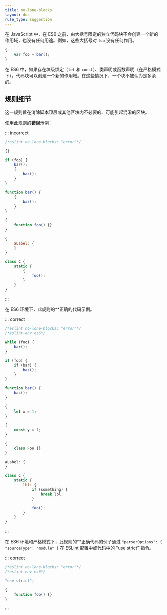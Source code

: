 ```yaml
---
title: no-lone-blocks
layout: doc
rule_type: suggestion
---
```


在 JavaScript 中，在 ES6 之前，由大括号限定的独立代码块不会创建一个新的作用域，也没有任何用途。例如，这些大括号对 `foo` 没有任何作用。

```js
{
    var foo = bar();
}
```

在 ES6 中，如果存在块级绑定（`let` 和 `const`）、类声明或函数声明（在严格模式下），代码块可以创建一个新的作用域。在这些情况下，一个块不被认为是多余的。

## 规则细节

这一规则旨在消除脚本顶层或其他区块内不必要的、可能引起混淆的区块。

使用此规则的**错误**示例：

::: incorrect

```js
/*eslint no-lone-blocks: "error"*/

{}

if (foo) {
    bar();
    {
        baz();
    }
}

function bar() {
    {
        baz();
    }
}

{
    function foo() {}
}

{
    aLabel: {
    }
}

class C {
    static {
        {
            foo();
        }
    }
}
```

:::

在 ES6 环境下，此规则的**正确的代码示例。

::: correct

```js
/*eslint no-lone-blocks: "error"*/
/*eslint-env es6*/

while (foo) {
    bar();
}

if (foo) {
    if (bar) {
        baz();
    }
}

function bar() {
    baz();
}

{
    let x = 1;
}

{
    const y = 1;
}

{
    class Foo {}
}

aLabel: {
}

class C {
    static {
        lbl: {
            if (something) {
                break lbl;
            }

            foo();
        }
    }
}
```

:::

在 ES6 环境和严格模式下，此规则的**正确代码的例子通过 `"parserOptions": { "sourceType": "module" }` 在 ESLint 配置中或代码中的 "use strict"`指令。

::: correct

```js
/*eslint no-lone-blocks: "error"*/
/*eslint-env es6*/

"use strict";

{
    function foo() {}
}
```

:::
